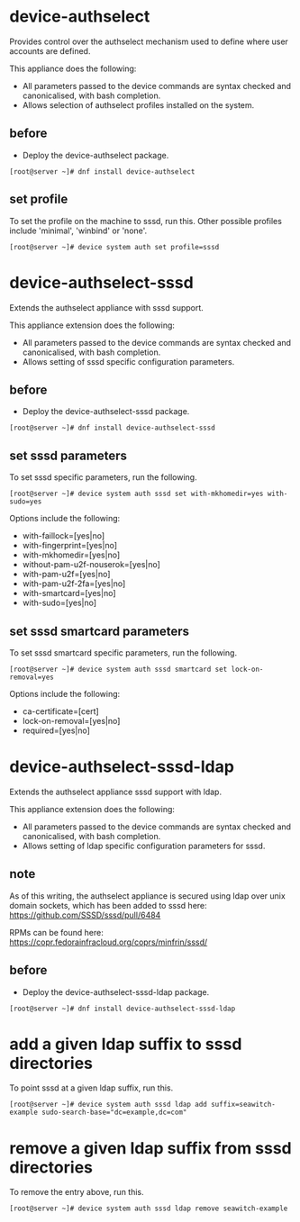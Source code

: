 # device-authselect
Provides control over the authselect mechanism used to define where user
accounts are defined.

This appliance does the following:

- All parameters passed to the device commands are syntax checked and canonicalised,
  with bash completion.
- Allows selection of authselect profiles installed on the system.

## before

- Deploy the device-authselect package.

```
[root@server ~]# dnf install device-authselect
```

## set profile

To set the profile on the machine to sssd, run this. Other possible profiles include 'minimal',
'winbind' or 'none'.

```
[root@server ~]# device system auth set profile=sssd
```

# device-authselect-sssd
Extends the authselect appliance with sssd support.

This appliance extension does the following:

- All parameters passed to the device commands are syntax checked and canonicalised,
  with bash completion.
- Allows setting of sssd specific configuration parameters.

## before

- Deploy the device-authselect-sssd package.

```
[root@server ~]# dnf install device-authselect-sssd
```

## set sssd parameters

To set sssd specific parameters, run the following.

```
[root@server ~]# device system auth sssd set with-mkhomedir=yes with-sudo=yes
```

Options include the following:

- with-faillock=[yes|no]
- with-fingerprint=[yes|no]
- with-mkhomedir=[yes|no]
- without-pam-u2f-nouserok=[yes|no]
- with-pam-u2f=[yes|no]
- with-pam-u2f-2fa=[yes|no]
- with-smartcard=[yes|no]
- with-sudo=[yes|no]

## set sssd smartcard parameters

To set sssd smartcard specific parameters, run the following.

```
[root@server ~]# device system auth sssd smartcard set lock-on-removal=yes
```

Options include the following:

- ca-certificate=[cert]
- lock-on-removal=[yes|no]
- required=[yes|no]


# device-authselect-sssd-ldap
Extends the authselect appliance sssd support with ldap.

This appliance extension does the following:

- All parameters passed to the device commands are syntax checked and canonicalised,
  with bash completion.
- Allows setting of ldap specific configuration parameters for sssd.

## note

As of this writing, the authselect appliance is secured using ldap over unix domain
sockets, which has been added to sssd here: https://github.com/SSSD/sssd/pull/6484

RPMs can be found here: https://copr.fedorainfracloud.org/coprs/minfrin/sssd/

## before

- Deploy the device-authselect-sssd-ldap package.

```
[root@server ~]# dnf install device-authselect-sssd-ldap
```

# add a given ldap suffix to sssd directories

To point sssd at a given ldap suffix, run this. 

```
[root@server ~]# device system auth sssd ldap add suffix=seawitch-example sudo-search-base="dc=example,dc=com"
```

# remove a given ldap suffix from sssd directories

To remove the entry above, run this.

```
[root@server ~]# device system auth sssd ldap remove seawitch-example
```


